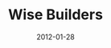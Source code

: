 ---
layout: message
category: message
series: "Big Bad Wolf"
title: "Wise Builders"
date: 2012-01-28
audio-description: "We’ll hear from people in our community talk about money."
audio: "http://www.crossroads.net/players/media/hq/bigbadwolf_04.mp3"
audio-title: "Wise Builders"
audio-duration: "44:22"
program-description: "Big Bad Wolf - Wise Builders Program"
program: "http://www.crossroads.net/players/media/hq/01_28-29_12Program.pdf"
program-title: "Wise Builders"
video-description: "We’ll hear from people in our community talk about money."
video-title: "Wise Builders"
video: "https://s3.amazonaws.com/crossroadsvideomessages/bigbadwolf_04.mp4"
video-poster: "https://www.crossroads.net/uploadedfiles/bigbadwolf_04_still.jpg"
---